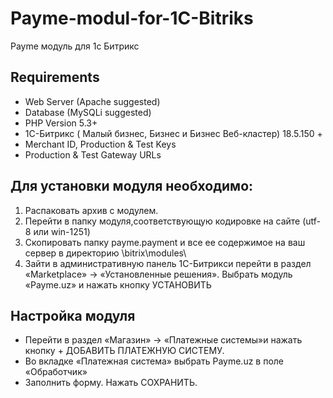 # Payme-modul-for-1C-Bitriks
Payme модуль для 1с Битрикс

## Requirements

- Web Server (Apache suggested)
- Database (MySQLi suggested)
- PHP Version 5.3+
- 1С-Битрикс ( Малый бизнес, Бизнес и Бизнес Веб-кластер) 18.5.150 +
- Merchant ID, Production & Test Keys
- Production & Test Gateway URLs

## Для установки модуля необходимо:

1. Распаковать архив с модулем. 
2. Перейти в папку модуля,соответствующую кодировке на сайте (utf-8 или win-1251)
3. Скопировать папку  payme.payment  и  все  ее  содержимое  на  ваш  сервер  в  директорию \bitrix\modules\
4. Зайти в административную панель 1С-Битрикси перейти в раздел «Marketplace» -> «Установленные решения». Выбрать модуль «Payme.uz» и нажать кнопку УСТАНОВИТЬ

## Настройка модуля
- Перейти  в  раздел «Магазин» ->  «Платежные  системы»и  нажать  кнопку + ДОБАВИТЬ ПЛАТЕЖНУЮ СИСТЕМУ.
- Во вкладке «Платежная система» выбрать Payme.uz в поле «Обработчик»
- Заполнить форму. Нажать СОХРАНИТЬ.
